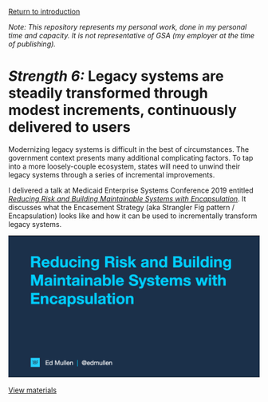 [Return to introduction](index.md)

_Note: This repository represents my personal work, done in my personal time and capacity. It is not representative of GSA (my employer at the time of publishing)._

# _Strength 6:_ Legacy systems are steadily transformed through modest increments, continuously delivered to users

Modernizing legacy systems is difficult in the best of circumstances. The government context presents many additional complicating factors. To tap into a more loosely-couple ecosystem, states will need to unwind their legacy systems through a series of incremental improvements.

I delivered a talk at Medicaid Enterprise Systems Conference 2019 entitled [_Reducing Risk and Building Maintainable Systems with Encapsulation_](https://github.com/18F/mesc2019#talk-reducing-risk-and-building-maintainable-systems-with-encapsulation). It discusses what the Encasement Strategy (aka Strangler Fig pattern / Encapsulation) looks like and how it can be used to incrementally transform legacy systems.

[![Illustration visualizing the steps below](/concept_assets/encasement.png)](https://github.com/18F/mesc2019#talk-reducing-risk-and-building-maintainable-systems-with-encapsulation)

[View materials](https://github.com/18F/mesc2019#talk-reducing-risk-and-building-maintainable-systems-with-encapsulation)
